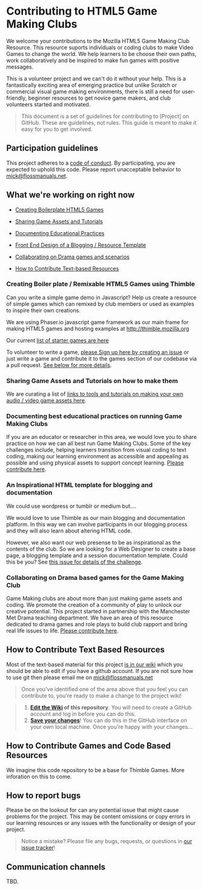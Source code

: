 # Contributing to HTML5 Game Making Clubs

We welcome your contributions to the Mozilla HTML5 Game Making Club Resource. This resource suports individuals or coding clubs to make Video Games to change the world. We help learners to be choose their own paths, work collaboratively and be inspired to make fun games with positive messages.

This is a volunteer project and we can't do it without your help. This is a fantastically exciting area of emerging practice but unlike Scratch or commercial visual game making environments, there is still a need for user-friendly, beginner resources to get novice game makers, and club volunteers started and motivated. 

>This document is a set of guidelines for contributing to [Project] on GitHub. These are guidelines, not rules. This guide is meant to make it easy for you to get involved.


## Participation guidelines

This project adheres to a [code of conduct](CODE_OF_CONDUCT.md). By participating, you are expected to uphold this code. Please report unacceptable behavior to [mick@flossmanuals.net](mailto:mick@flossmanuals.net).

## What we're working on right now

* [Creating Boilerplate HTML5 Games](#creating-boiler-plate--remixable-html5-games-using-thimble)
* [Sharing Game Assets and Tutorials](#sharing-game-assets-and-tutorials-on-how-to-make-them)
* [Documenting Educational Practices](#sharing-game-assets-and-tutorials-on-how-to-make-them)
* [Front End Design of a Blogging / Resource Template](#an-inspirational-html-template-for-blogging-and-documentation)



* [Collaborating on Drama games and scenarios](#how-to-contribute-text-based-resources)
* [How to Contribute Text-based Resources](#how-to-contribute-games-and-code-based-resources)


### Creating Boiler plate / Remixable HTML5 Games using Thimble

Can you write a simple game demo in Javascript? Help us create a resource of simple games which can remixed by club members or used as examples to inspire their own creations. 

We are using Phaser.io javascript game framework as our main frame for making HTML5 games and hosting examples at http://thimble.mozilla.org 

Our current [list of starter games are here](https://github.com/mickfuzz/mozilla_html5_game_clubs/wiki#starter-games--thimble-tutorials)

To volunteer to write a game, [please Sign up here by creating an issue](https://github.com/mickfuzz/mozilla_html5_game_clubs/issues/new) or just write a game and contribute it to the games section of our codebase via a pull request. [See below for more details](#how-to-contribute-games-and-code-based-resources). 

### Sharing Game Assets and Tutorials on how to make them

We are curating a list of [links to tools and tutorials on making your own audio / video game assets here](https://github.com/mickfuzz/mozilla_html5_game_clubs/wiki#creating-game-assets).

### Documenting best educational practices on running Game Making Clubs

If you are an educator or researcher in this area, we would love you to share practice on how we can all best run Game Making Clubs. Some of the key challenges include, helping learners transition from visual coding to text coding, making our learning environment as accessible and appealing as possible and using physical assets to support concept learning. [Please contribute here](https://github.com/mickfuzz/mozilla_html5_game_clubs/wiki/Teaching-and-Learning-Tips-for-Game-Making-Clubs). 

### An Inspirational HTML template for blogging and documentation
We could use wordpress or tumblr or medium but....

We would love to use Thimble as our main blogging and documentation platform. In this way we can involve participants in our blogging process and they will also learn about altering HTML code.

However, we also want our web presense to be as inspirational as the contents of the club. So we are looking for a Web Designer to create a base page, a blogging template and a session documentation template. Could this be you?
See [this issue for details of the challenge](https://github.com/mickfuzz/mozilla_html5_game_clubs/issues/4). 

### Collaborating on Drama based games for the Game Making Club

Game Making clubs are about more than just making game assets and coding. We promote the creation of a community of play to unlock our creative potential. This project started in partnership with the Manchester Met Drama teaching department. We have an area of this resource dedicated to drama games and role plays to build club rapport and bring real life issues to life. [Please contribute here](https://github.com/mickfuzz/mozilla_html5_game_clubs/wiki/Teaching-and-Learning-Tips-for-Game-Making-Clubs). 

## How to Contribute Text Based Resources

Most of the text-based material for this project [is in our wiki](https://github.com/mickfuzz/mozilla_html5_game_clubs/wiki) which you should be able to edit if you have a github account. If you are not sure how to use git then please email me on mick@flossmanuals.net

> Once you've identified one of the area above that you feel you can contribute to, you're ready to make a change to the project wiki!
 
> 1. **[Edit the Wiki](https://github.com/mickfuzz/mozilla_html5_game_clubs/wiki) of this repository**. You will need to create a GitHub account and log in before you can do this.
> 2. **[Save your changes](https://guides.github.com/activities/forking/#making-changes)**! You can do this in the GitHub interface on your own local machine. Once you're happy with your changes...


## How to Contribute Games and Code Based Resources

We imagine this code repository to be a base for Thimble Games. More inforation on this to come. 

## How to report bugs

Please be on the lookout for can any potential issue that might cause problems for the project. This may be content omissions or copy errors in our learning resources or any issues with the functionality or design of your project. 

> Notice a mistake? Please file any bugs, requests, or questions in [our issue tracker](https://github.com/mickfuzz/mozilla_html5_game_clubs/issues)!

## Communication channels

TBD.

